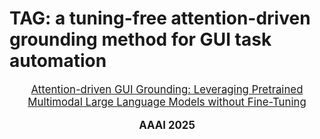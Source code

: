 # TAG: a tuning-free attention-driven grounding method for GUI task automation

</div>
<p align="center" style="font-size: larger;">
  <a href="https://arxiv.org/abs/???">Attention-driven GUI Grounding: Leveraging Pretrained Multimodal Large Language Models without Fine-Tuning</a>
</p>

<div>
  <p align="center" style="font-size: larger;">
    <strong>AAAI 2025</strong>
  </p>
</div>


<br>